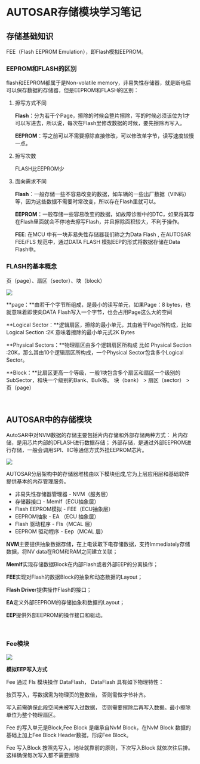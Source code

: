# AUTOSAR存储模块学习笔记

## 存储基础知识

FEE（Flash EEPROM Emulation），即Flash模拟EEPROM。

### EEPROM和FLASH的区别

flash和EEPROM都属于是Non-volatile memory，非易失性存储器，就是断电后可以保存数据的存储器，但是EEPROM和FLASH的区别：

1. 擦写方式不同
   
   **Flash**：分为若干个Page，擦除的时候会整片擦除，写的时候必须该位为1才可以写进去，所以说，每次在Flash里修改数据的时候，要先擦除再写入。
   
   **EEPROM**：写之前可以不需要擦除直接修改，可以修改单字节，读写速度较慢一点。
2. 擦写次数
   
   FLASH比EEPROM少
3. 面向需求不同
   
   **Flash**：一般存储一些不容易改变的数据，如车辆的一些出厂数据（VIN码）等，因为这些数据不需要时常改变，所以存在Flash里就可以。
   
   **EEPROM**：一般存储一些容易改变的数据，如故障诊断中的DTC，如果将其存在Flash里面就会不停地去擦写Flash，并且擦除面积较大，不利于操作。
   
   **FEE**: 在MCU 中有一块非易失性存储器我们称之为Data Flash , 在AUTOSAR FEE/FLS 规范中，通过DATA FLASH 模拟EEP的形式将数据存储在Data Flash中。

### FLASH的基本概念

页（page）、扇区（sector）、块（block）

![](https://s2.loli.net/2022/10/19/L8qZnOxIirvBmd5.png)

**page：**由若干个字节所组成，是最小的读写单元，如果Page：8 bytes，也就意味着即使向DATA Flash写入一个字节，也会占用Page这么大的空间

**Logical  Sector：**逻辑扇区，擦除的最小单元，其由若干Page所构成，比如 Logical Section :2K 意味着擦除的最小单元式2K Bytes

**Physical Sectors：**物理扇区由多个逻辑扇区所构成 比如 Physical Section :20K，那么其由10个逻辑扇区所构成，一个Physical Sector包含多个Logical Sector。

**Block：**比扇区更高一个等级，一般1块包含多个扇区和扇区一个级别的SubSector，和块一个级别的Bank、Bulk等。
块（bank） > 扇区（sector） > 页（page）

<br/>

## AUTOSAR中的存储模块

AutoSAR中对NVM数据的存储主要包括片内存储和外部存储两种方式：
片内存储，是用芯片内部的DFLASH进行数据存储；
外部存储，是通过外部EEPROM进行存储，一般会调用SPI、IIC等通信方式外挂EEPROM芯片。

![](https://s2.loli.net/2022/10/19/lEQSY1RtIzeMujD.png)

AUTOSAR分层架构中的存储器堆栈由以下模块组成,它为上层应用层和基础软件提供基本的内存管理服务。

- 非易失性存储器管理器 - NVM（服务层）
- 存储器接口 - MemIf（ECU抽象层）
- Flash EEPROM模拟 - FEE（ECU抽象层）
- EEPROM抽象 - EA （ECU 抽象层）
- Flash 驱动程序 - Fls（MCAL 层）
- EEPROM 驱动程序 - Eep（MCAL 层）

**NVM**主要提供抽象数据存储，在上电读取下电存储数据，支持Immediately存储数据，将NV data在ROM和RAM之间建立关联；

**MemIf**实现存储数据Block在内部Flash或者外部EEP的分离操作；

**FEE**实现对Flash的数据Block的抽象和动态数据的Layout；

**Flash Drive**r提供操作Flash的接口；

**EA**定义外部EEPROM的存储抽象和数据的Layout；

**EEP**提供外部EEPROM的操作接口和驱动。

<br/>

### Fee模块

![](https://s2.loli.net/2022/10/19/cSsfPQyMaRnXAm9.png)

**模拟EEP写入方式**

Fee 通过 Fls 模块操作 DataFlash， DataFlash 具有如下物理特性：

按页写入，写数据需为物理页的整数倍， 否则需做字节补齐。

写入前需确保此段空间未被写入过数据， 否则需要擦除后再写入数据。最小擦除单位为整个物理扇区。

Fee 的写入单元是Block,Fee Block 是继承自NvM Block，在NvM Block 数据的基础上加上Fee Block Header数据，形成Fee Block。

Fee 写入Block 按照先写入，地址就靠前的原则，下次写入Block 就依次往后排。这样确保每次写入都不需要擦除